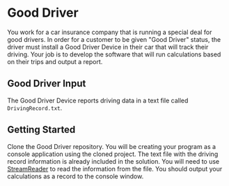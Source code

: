 # Good Driver
You work for a car insurance company that is running a special deal for good drivers. In order for a customer to be given "Good Driver" status, the driver must install a Good Driver Device in their car that will track their driving. Your job is to develop the software that will run calculations based on their trips and output a report.

## Good Driver Input
The Good Driver Device reports driving data in a text file called `DrivingRecord.txt`. 

## Getting Started
Clone the Good Driver repository. You will be creating your program as a console application using the cloned project. The text file with the driving record information is already included in the solution. You will need to use [StreamReader](https://www.dotnetperls.com/streamreader) to read the information from the file. You should output your calculations as a record to the console window.
